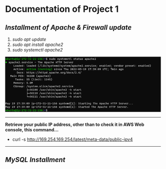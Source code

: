 # Documentation of Project 1

## *Installment of Apache & Firewall update*
1. *sudo apt update*
2. *sudo apt install apache2*
3. *sudo systemctl apache2*

![Apache status](./images/apache%20status.png)

------------------
**Retrieve your public IP address, other than to check it in AWS Web console, this command...**
- curl -s http://169.254.169.254/latest/meta-data/public-ipv4
-------------------

## *MySQL Installment*
